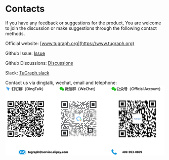 # Contacts

If you have any feedback or suggestions for the product, You are welcome to join the discussion or make suggestions through the following contact methods.

Official website: [www.tugraph.org](https://www.tugraph.org)

Github Issue:
[Issue](https://github.com/TuGraph-db/tugraph-db/issues)

Github Discussions:
[Discussions](https://github.com/TuGraph-db/tugraph-db/discussions)

Slack:
[TuGraph.slack](https://join.slack.com/t/tugraph/shared_invite/zt-1hha8nuli-bqdkwn~w4zH1vlk0QvqIfg)

Contact us via dingtalk, wechat, email and telephone:
![contacts](../../images/contact_us.png)